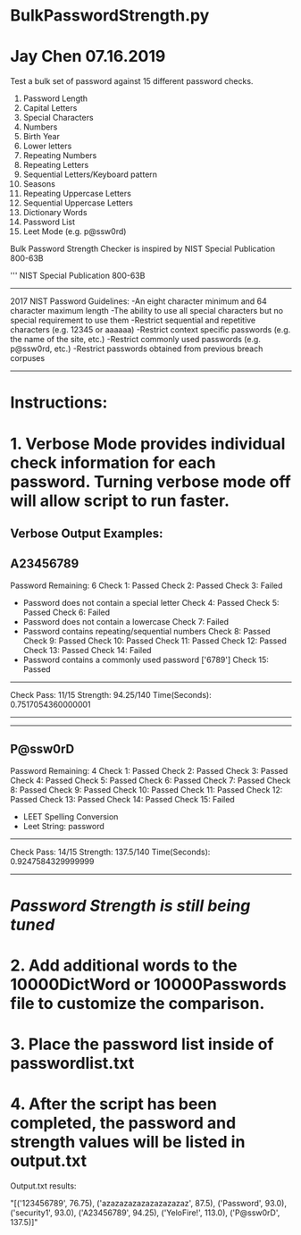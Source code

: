 # BulkPasswordStrength.py
# Jay Chen 07.16.2019

Test a bulk set of password against 15 different password checks.

1. Password Length
2. Capital Letters
3. Special Characters
4. Numbers
5. Birth Year
6. Lower letters
7. Repeating Numbers
8. Repeating Letters
9. Sequential Letters/Keyboard pattern
10. Seasons
11. Repeating Uppercase Letters
12. Sequential Uppercase Letters
13. Dictionary Words
14. Password List
15. Leet Mode (e.g. p@ssw0rd)

Bulk Password Strength Checker is inspired by NIST Special Publication 800-63B

'''
NIST Special Publication 800-63B
_________________________________________________________________________________
2017 NIST Password Guidelines:
-An eight character minimum and 64 character maximum length
-The ability to use all special characters but no special requirement to use them
-Restrict sequential and repetitive characters (e.g. 12345 or aaaaaa)
-Restrict context specific passwords (e.g. the name of the site, etc.)
-Restrict commonly used passwords (e.g. p@ssw0rd, etc.)
-Restrict passwords obtained from previous breach corpuses
_________________________________________________________________________________


# Instructions:

# 1. Verbose Mode provides individual check information for each password. Turning verbose mode off will allow script to run faster.

Verbose Output Examples:
--------------------------------------------
A23456789
--------------------------------------------
Password Remaining: 6
Check 1: Passed
Check 2: Passed
Check 3: Failed
- Password does not contain a special letter
Check 4: Passed
Check 5: Passed
Check 6: Failed
- Password does not contain a lowercase
Check 7: Failed
- Password contains repeating/sequential numbers
Check 8: Passed
Check 9: Passed
Check 10: Passed
Check 11: Passed
Check 12: Passed
Check 13: Passed
Check 14: Failed
- Password contains a commonly used password
['6789']
Check 15: Passed
____________________
Check Pass: 11/15
Strength: 94.25/140
Time(Seconds):  0.7517054360000001

-----------------------------------------------------------------------------------

--------------------------------------------
P@ssw0rD
--------------------------------------------
Password Remaining: 4
Check 1: Passed
Check 2: Passed
Check 3: Passed
Check 4: Passed
Check 5: Passed
Check 6: Passed
Check 7: Passed
Check 8: Passed
Check 9: Passed
Check 10: Passed
Check 11: Passed
Check 12: Passed
Check 13: Passed
Check 14: Passed
Check 15: Failed
-  LEET Spelling Conversion
-  Leet String: password
____________________
Check Pass: 14/15
Strength: 137.5/140
Time(Seconds):  0.9247584329999999

------------------------------------------------------------------

# *Password Strength is still being tuned* 

# 2. Add additional words to the 10000DictWord or 10000Passwords file to customize the comparison. 

# 3. Place the password list inside of passwordlist.txt

# 4. After the script has been completed, the password and strength values will be listed in output.txt

Output.txt results:

"[('123456789', 76.75), ('azazazazazazazazazaz', 87.5), ('Password', 93.0), ('security1', 93.0), ('A23456789', 94.25), ('YeloFire!', 113.0), ('P@ssw0rD', 137.5)]"


